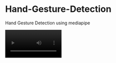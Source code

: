 # Hand-Gesture-Detection
Hand Gesture Detection using mediapipe

<video src="https://github.com/Akhil-Tony/Hand-Gesture-Detection/blob/master/preview_g.gif" width=180/>

<video width="320" height="240" controls>
  <source src="https://github.com/Akhil-Tony/Hand-Gesture-Detection/blob/master/preview.mp4?raw=true" type="video/mp4">
</video>
